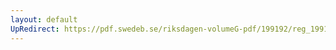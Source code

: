 ```yaml
---
layout: default
UpRedirect: https://pdf.swedeb.se/riksdagen-volumeG-pdf/199192/reg_199192/reg_199192_1034.pdf
---
```

